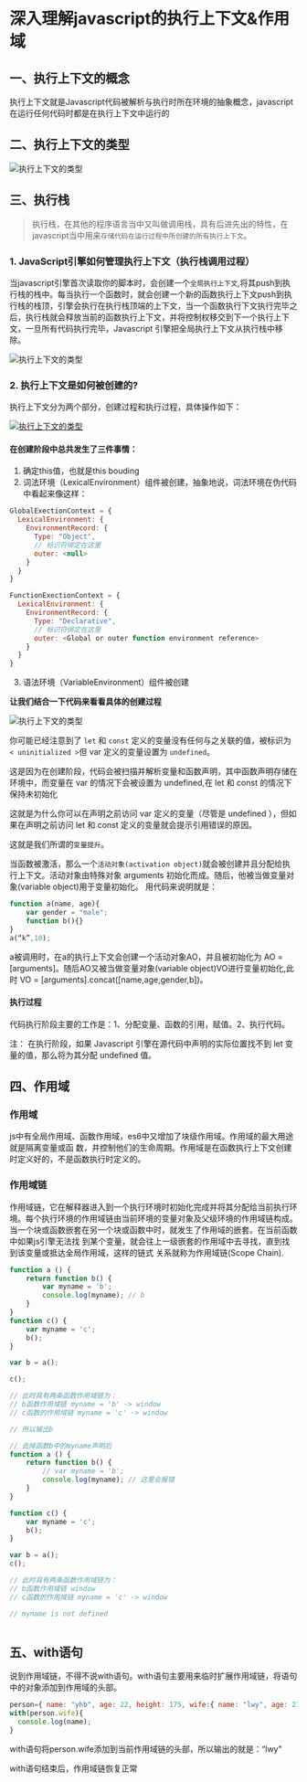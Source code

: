 # 深入理解javascript的执行上下文&作用域

## 一、执行上下文的概念

执行上下文就是Javascript代码被解析与执行时所在环境的抽象概念，javascript在运行任何代码时都是在执行上下文中运行的

## 二、执行上下文的类型

![执行上下文的类型](./execution-context-1.png)

## 三、执行栈
  
> 执行栈，在其他的程序语言当中又叫做调用栈，具有后进先出的特性，在javascript当中用来`存储代码在运行过程中所创建的所有执行上下文`。

### 1. JavaScript引擎如何管理执行上下文（执行栈调用过程）

当javascript引擎首次读取你的脚本时，会创建一个`全局执行上下文`,将其push到执行栈的栈中。每当执行一个函数时，就会创建一个新的函数执行上下文push到执行栈的栈顶，引擎会执行在执行栈顶端的上下文，当一个函数执行下文执行完毕之后，执行栈就会释放当前的函数执行上下文，并将控制权移交到下一个执行上下文，一旦所有代码执行完毕，Javascript 引擎把全局执行上下文从执行栈中移除。

![执行上下文的类型](./execution-context-2.png)

### 2. 执行上下文是如何被创建的?

执行上下文分为两个部分，创建过程和执行过程，具体操作如下：

<a data-fancybox title="执行上下文的类型" href="/execution-context-3.png">![执行上下文的类型](/execution-context-3.png)</a>

#### 在创建阶段中总共发生了三件事情：

1. 确定this值，也就是this bouding
2. 词法环境（LexicalEnvironment）组件被创建，抽象地说，词法环境在伪代码中看起来像这样：
```js
GlobalExectionContext = {  
  LexicalEnvironment: {  
    EnvironmentRecord: {  
      Type: "Object",  
      // 标识符绑定在这里 
      outer: <null>  
    }  
  }
}

FunctionExectionContext = {  
  LexicalEnvironment: {  
    EnvironmentRecord: {  
      Type: "Declarative",  
      // 标识符绑定在这里 
      outer: <Global or outer function environment reference>  
    } 
  } 
}
```
3. 语法环境（VariableEnvironment）组件被创建

**让我们结合一下代码来看看具体的创建过程**

![执行上下文的类型](./execution-context-4.png)

你可能已经注意到了 ```let``` 和 ```const``` 定义的变量没有任何与之关联的值，被标识为``` < uninitialized >```但 var 定义的变量设置为 ```undefined```。

这是因为在创建阶段，代码会被扫描并解析变量和函数声明，其中函数声明存储在环境中，而变量在 var 的情况下会被设置为 undefined,在 let 和 const 的情况下保持未初始化

这就是为什么你可以在声明之前访问 var 定义的变量（尽管是 undefined ），但如果在声明之前访问 let 和 const 定义的变量就会提示引用错误的原因。

这就是我们所谓的`变量提升`。

当函数被激活，那么一个`活动对象(activation object)`就会被创建并且分配给执行上下文。活动对象由特殊对象 arguments 初始化而成。随后，他被当做变量对象(variable object)用于变量初始化。
用代码来说明就是：

```js
function a(name, age){
    var gender = "male";
    function b(){}
}
a(“k”,10);
```

a被调用时，在a的执行上下文会创建一个活动对象AO，并且被初始化为 AO = [arguments]。随后AO又被当做变量对象(variable object)VO进行变量初始化,此时 VO = [arguments].concat([name,age,gender,b])。

#### 执行过程

代码执⾏阶段主要的⼯作是：1、分配变量、函数的引⽤，赋值。2、执⾏代码。

注： 在执行阶段，如果 Javascript 引擎在源代码中声明的实际位置找不到 let 变量的值，那么将为其分配 undefined 值。

## 四、作⽤域

### 作⽤域

js中有全局作⽤域、函数作⽤域，es6中⼜增加了块级作⽤域。作⽤域的最⼤⽤途就是隔离变量或函 数，并控制他们的⽣命周期。作⽤域是在函数执⾏上下⽂创建时定义好的，不是函数执⾏时定义的。

### 作⽤域链

作用域链，它在解释器进入到一个执行环境时初始化完成并将其分配给当前执行环境。每个执行环境的作用域链由当前环境的变量对象及父级环境的作用域链构成。当⼀个块或函数嵌套在另⼀个块或函数中时，就发⽣了作⽤域的嵌套。在当前函数中如果js引擎⽆法找 到某个变量，就会往上⼀级嵌套的作⽤域中去寻找，直到找到该变量或抵达全局作⽤域，这样的链式 关系就称为作⽤域链(Scope Chain).

```js
function a () { 
    return function b() { 
        var myname = 'b'; 
        console.log(myname); // b 
    } 
}
function c() { 
    var myname = 'c'; 
    b(); 
}

var b = a();

c();

// 此时具有两条函数作用域链为：
// b函数作用域链 myname = 'b' -> window
// c函数的作用域链 myname = 'c' -> window

// 所以输出b

// 去掉函数b中的myname声明后 
function a () { 
    return function b() { 
        // var myname = 'b';
        console.log(myname); // 这⾥会报错 
    } 
}

function c() { 
    var myname = 'c'; 
    b(); 
}

var b = a(); 
c(); 

// 此时具有两条函数作用域链为：
// b函数作用域链 window
// c函数的作用域链 myname = 'c' -> window

// myname is not defined



```

## 五、with语句

说到作用域链，不得不说with语句。with语句主要用来临时扩展作用域链，将语句中的对象添加到作用域的头部。

```js
person={ name: "yhb", age: 22, height: 175, wife:{ name: "lwy", age: 21 } };
with(person.wife){
  console.log(name);
}
```
with语句将person.wife添加到当前作用域链的头部，所以输出的就是：“lwy"

with语句结束后，作用域链恢复正常

